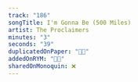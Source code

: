 ```yaml
---
track: "186"
songTitle: I'm Gonna Be (500 Miles)
artist: The Proclaimers
minutes: "3"
seconds: "39"
duplicatedOnPaper: "👍🏻"
addedOnRYM: "👍🏻"
sharedOnMonoquin: ❌
---
```

